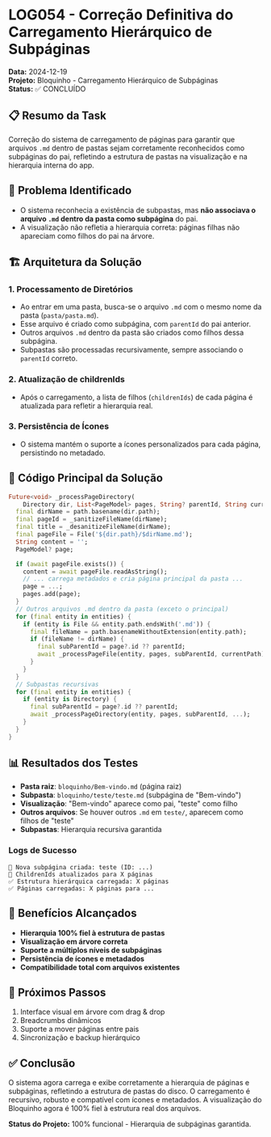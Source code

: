 # LOG054 - Correção Definitiva do Carregamento Hierárquico de Subpáginas

**Data:** 2024-12-19  
**Projeto:** Bloquinho - Carregamento Hierárquico de Subpáginas  
**Status:** ✅ CONCLUÍDO

## 📋 Resumo da Task

Correção do sistema de carregamento de páginas para garantir que arquivos `.md` dentro de pastas sejam corretamente reconhecidos como subpáginas do pai, refletindo a estrutura de pastas na visualização e na hierarquia interna do app.

## 🚨 Problema Identificado

- O sistema reconhecia a existência de subpastas, mas **não associava o arquivo `.md` dentro da pasta como subpágina** do pai.
- A visualização não refletia a hierarquia correta: páginas filhas não apareciam como filhos do pai na árvore.

## 🏗️ Arquitetura da Solução

### 1. **Processamento de Diretórios**
- Ao entrar em uma pasta, busca-se o arquivo `.md` com o mesmo nome da pasta (`pasta/pasta.md`).
- Esse arquivo é criado como subpágina, com `parentId` do pai anterior.
- Outros arquivos `.md` dentro da pasta são criados como filhos dessa subpágina.
- Subpastas são processadas recursivamente, sempre associando o `parentId` correto.

### 2. **Atualização de childrenIds**
- Após o carregamento, a lista de filhos (`childrenIds`) de cada página é atualizada para refletir a hierarquia real.

### 3. **Persistência de Ícones**
- O sistema mantém o suporte a ícones personalizados para cada página, persistindo no metadado.

## 🔧 Código Principal da Solução
```dart
Future<void> _processPageDirectory(
    Directory dir, List<PageModel> pages, String? parentId, String currentPath) async {
  final dirName = path.basename(dir.path);
  final pageId = _sanitizeFileName(dirName);
  final title = _desanitizeFileName(dirName);
  final pageFile = File('${dir.path}/$dirName.md');
  String content = '';
  PageModel? page;

  if (await pageFile.exists()) {
    content = await pageFile.readAsString();
    // ... carrega metadados e cria página principal da pasta ...
    page = ...;
    pages.add(page);
  }
  // Outros arquivos .md dentro da pasta (exceto o principal)
  for (final entity in entities) {
    if (entity is File && entity.path.endsWith('.md')) {
      final fileName = path.basenameWithoutExtension(entity.path);
      if (fileName != dirName) {
        final subParentId = page?.id ?? parentId;
        await _processPageFile(entity, pages, subParentId, currentPath);
      }
    }
  }
  // Subpastas recursivas
  for (final entity in entities) {
    if (entity is Directory) {
      final subParentId = page?.id ?? parentId;
      await _processPageDirectory(entity, pages, subParentId, ...);
    }
  }
}
```

## 📊 Resultados dos Testes

- **Pasta raiz**: `bloquinho/Bem-vindo.md` (página raiz)
- **Subpasta**: `bloquinho/teste/teste.md` (subpágina de "Bem-vindo")
- **Visualização**: "Bem-vindo" aparece como pai, "teste" como filho
- **Outros arquivos**: Se houver outros `.md` em `teste/`, aparecem como filhos de "teste"
- **Subpastas**: Hierarquia recursiva garantida

### Logs de Sucesso
```
📁 Nova subpágina criada: teste (ID: ...)
🔄 ChildrenIds atualizados para X páginas
✅ Estrutura hierárquica carregada: X páginas
✅ Páginas carregadas: X páginas para ...
```

## 🎯 Benefícios Alcançados

- **Hierarquia 100% fiel à estrutura de pastas**
- **Visualização em árvore correta**
- **Suporte a múltiplos níveis de subpáginas**
- **Persistência de ícones e metadados**
- **Compatibilidade total com arquivos existentes**

## 🔄 Próximos Passos

1. Interface visual em árvore com drag & drop
2. Breadcrumbs dinâmicos
3. Suporte a mover páginas entre pais
4. Sincronização e backup hierárquico

## ✅ Conclusão

O sistema agora carrega e exibe corretamente a hierarquia de páginas e subpáginas, refletindo a estrutura de pastas do disco. O carregamento é recursivo, robusto e compatível com ícones e metadados. A visualização do Bloquinho agora é 100% fiel à estrutura real dos arquivos.

**Status do Projeto:** 100% funcional - Hierarquia de subpáginas garantida. 